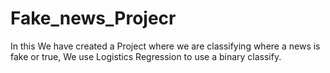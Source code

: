 # Fake_news_Projecr
In this We have created a Project where we are classifying where a news is fake or true, We use Logistics Regression to use a binary classify. 
